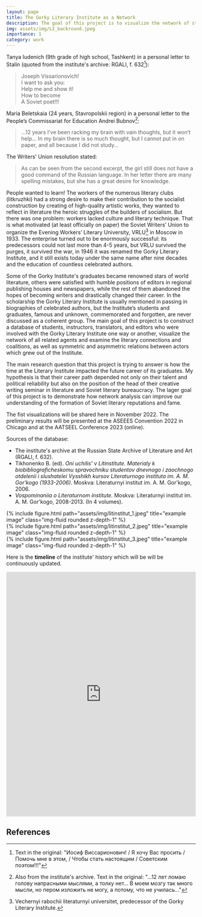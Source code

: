 ```yaml
---
layout: page
title: The Gorky Literary Institute as a Network
description: The goal of this project is to visualize the network of students, instructors, translators, and editors who were involved with the Gorky Literary Institute one way or another between 1933 and 1991.  
img: assets/img/LI_backround.jpeg
importance: 1
category: work
---
```


Tanya Iudenich (9th grade of high school, Tashkent) in a personal letter to Stalin (quoted from the institute's archive: RGALI, f. 632[^1]):
<blockquote>
      Joseph Vissarionovich!<br>  
      I want to ask you:<br>  
      Help me and show it!<br>  
      How to become<br>  
      A Soviet poet!!!<br>  
</blockquote>
      
Maria Beletskaia (24 years, Stavropolskii region) in a personal letter to the People’s Commissariat for Education Andrei Bubnov[^2]:
<blockquote>
      …12 years I’ve been racking my brain with vain thoughts, but it won’t help… In my brain there is so much thought, but I cannot put in on paper, and all because I did not study…
</blockquote>

The Writers’ Union resolution stated: 
<blockquote>
    As can be seen from the second excerpt, the girl still does not have a good command of the Russian language. In her letter there are many spelling mistakes, but she has a great desire for knowledge.
</blockquote>

People wanted to learn! The workers of the numerous literary clubs (litkruzhki) had a strong desire to make their contribution to the socialist construction by creating of high-quality artistic works, they wanted to reflect in literature the heroic struggles of the builders of socialism. But there was one problem: workers lacked culture and literary technique. That is what motivated (at least officially on paper) the Soviet Writers’ Union to organize the Evening Workers’ Literary University, VRLU[^3] in Moscow in 1933. The enterprise turned out to be enormously successful: its predecessors could not last more than 4-5 years, but VRLU survived the purges, it survived the war, in 1946 it was renamed the Gorky Literary Institute, and it still exists today under the same name after nine decades and the education of countless celebrated authors.

Some of the Gorky Institute's graduates became renowned stars of world literature, others were satisfied with humble positions of editors in regional publishing houses and newspapers, while the rest of them abandoned the hopes of becoming writers and drastically changed their career. In the scholarship the Gorky Literary Institute is usually mentioned in passing in biographies of celebrated authors, but the Institute’s students and graduates, famous and unknown, commemorated and forgotten, are never discussed as a coherent group. The main goal of this project is to construct a database of students, instructors, translators, and editors who were involved with the Gorky Literary Institute one way or another, visualize the network of all related agents and examine the literary connections and coalitions, as well as symmetric and asymmetric relations between actors which grew out of the Institute.

The main research question that this project is trying to answer is how the time at the Literary Institute impacted the future career of its graduates. My hypothesis is that their career path depended not only on their talent and political reliability but also on the position of the head of their creative writing seminar in literature and Soviet literary bureaucracy. The lager goal of this project is to demonstrate how network analysis can improve our understanding of the formation of Soviet literary reputations and fame.

The fist visualizations will be shared here in November 2022. The preliminary results will be presented at the ASEEES Convention 2022 in Chicago and at the AATSEEL Conference 2023 (online). 

Sources of the database:
- The institute's archive at the Russian State Archive of Literature and Art (RGALI, f. 632).
- Tikhonenko B. (ed). _Oni uchilis' v Litinstitute. Materialy k biobibliograficheskomu spravochniku studentov dnevnogo i zaochnogo otdelenii i slushatelei Vysshikh kursov Literaturnogo instituta im. A. M. Gor'kogo (1933-2006)._ Moskva: Literaturnyi institut im. A. M. Gor'kogo, 2006.
- _Vospominaniia o Literaturnom institute._ Moskva: Literaturnyi institut im. A. M. Gor'kogo, 2008-2013. (In 4 volumes).

<div class="row">
    <div class="col-sm mt-3 mt-md-0">
        {% include figure.html path="assets/img/litinstitut_1.jpeg" title="example image" class="img-fluid rounded z-depth-1" %}
    </div>
    <div class="col-sm mt-3 mt-md-0">
        {% include figure.html path="assets/img/litinstitut_2.jpeg" title="example image" class="img-fluid rounded z-depth-1" %}
    </div>
    <div class="col-sm mt-3 mt-md-0">
        {% include figure.html path="assets/img/litinstitut_3.jpeg" title="example image" class="img-fluid rounded z-depth-1" %}
    </div>
</div>

Here is the **timeline** of the institute' history which will be will be continuously updated.

<iframe src='https://cdn.knightlab.com/libs/timeline3/latest/embed/index.html?source=1HFXQmxapiv9F6_YU_bghm5WarBMwSapxOnubgocHgrI&font=Default&lang=en&initial_zoom=2&height=650' width='100%' height='650' webkitallowfullscreen mozallowfullscreen allowfullscreen frameborder='0'></iframe>

## References

[^1]: Text in the original: "Иосиф Виссарионович! / Я хочу Вас просить / Помочь мне в этом, / Чтобы стать настоящим / Советским поэтом!!!"
[^2]: Also from the institute's archive. Text in the original: "…12 лет ломаю голову напрасными мыслями, а толку нет… В моем мозгу так много мысли, но пером изложить не могу, а потому, что не училась…"
[^3]: Vechernyi rabochii literaturnyi universitet, predecessor of the Gorky Literary Institute.
